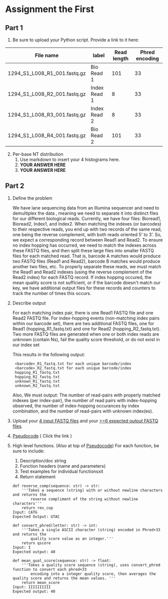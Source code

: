 # Assignment the First

## Part 1
1. Be sure to upload your Python script. Provide a link to it here:

| File name | label | Read length | Phred encoding |
|---|---|---|---|
| 1294_S1_L008_R1_001.fastq.gz | Bio Read 1 | 101 | 33 |
| 1294_S1_L008_R2_001.fastq.gz | Index Read 1 | 8 | 33 |
| 1294_S1_L008_R3_001.fastq.gz | Index Read 2 | 8 | 33 |
| 1294_S1_L008_R4_001.fastq.gz | Bio Read 2 | 101 | 33 |

2. Per-base NT distribution
    1. Use markdown to insert your 4 histograms here.
    2. **YOUR ANSWER HERE**
    3. **YOUR ANSWER HERE**
    
## Part 2
1. Define the problem

    We have lane sequencing data from an Illumina sequencer and need to demultiplex the data , meaning we need to separate it into distinct files for our different biological reads. Currently, we have four files: Bioread1, Bioread2, Index1, and Index2. When matching the indexes (or barcodes) to their respective reads, you end up with two records of the same read, one being the reverse complement, with both reads oriented 5’ to 3’. So, we expect a corresponding record between Read1 and Read2. To ensure no index hopping has occurred, we need to match the indexes across these FASTQ files, and then split these large files into smaller FASTQ files for each matched read. That is, barcode A matches would produce two FASTQ files (Read1 and Read2), barcode B matches would produce another two files, etc. To properly separate these reads, we must match the Read1 and Read2 indexes (using the reverse complement of the Read2 index) for each FASTQ record. If index hopping occured, the mean quality score is not sufficient, or if the barcode doesn't match our key, we have additional output files for these records and counters to track the number of times this occurs. 

2. Describe output

    For each matching index pair, there is one Read1 FASTQ file and one Read2 FASTQ file.
    For index-hopping events (non-matching index pairs within our barcode set), there are two additional FASTQ files, one for Read1 (hopping_R1_fastq.txt) and one for Read2 (hopping_R2_fastq.txt).
    Two more FASTQ files are generated when one or both index reads are unknown (contain Ns), fail the quality score threshold, or do not exist in our index set

    This results in the following output:

        <barcode>_R1_fastq.txt for each unique barcode/index
        <barcode>_R2_fastq.txt for each unique barcode/index 
        hopping_R1_fastq.txt
        hopping_R2_fastq.txt
        unknown_R1_fastq.txt
        unknown_R2_fastq.txt
        
    Also, We must output:
    The number of read-pairs with properly matched indexes (per index-pair), the number of read pairs with index-hopping observed, the number of index-hopping occurances by index combination, and the number of read-pairs with unknown index(es).

3. Upload your [4 input FASTQ files](../TEST-input_FASTQ) and your [>=6 expected output FASTQ files](../TEST-output_FASTQ).

4. [Pseudocode](./Pseudocode_Outline.txt)
    ( Click the link ) 
    
5. High level functions. (Also at top of [Pseudocode](./Pseudocode_Outline.txt)) For each function, be sure to include:
    1. Description/doc string
    2. Function headers (name and parameters)
    3. Test examples for individual functionsxit
    4. Return statement

    ```
    def reverse_comp(sequence: str) -> str:
        '''Takes a sequence (string) with or without newline characters and returns the 
            reverse compliment of the string without newline characters'''
        return rev_cop
    Input: CATG
    Expected Output: GTAC

    def convert_phred(letter: str) -> int:
        '''Takes a single ASCII character (string) encoded in Phred+33 and returns the 
            quality score value as an integer.'''
        return qscore  
    Input: I
    Expected output: 40

    def mean_qual_score(sequence: str) -> float:
        '''Takes a quality score sequence (string), uses convert_phred function to convert each phred+33 
            encoding into a integer quality score, then averages the quality score and returns the mean values. '''
        return mean_score
    Input: IIIIIIIIII
    Expected output: 40
    ```




